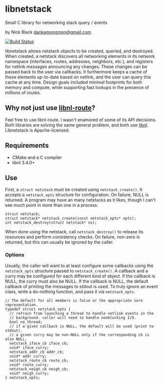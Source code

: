 # libnetstack
Small C library for networking stack query / events

by Nick Black <dankamongmen@gmail.com>

[![Build Status](https://drone.dsscaw.com:4443/api/badges/dankamongmen/libnetstack/status.svg)](https://drone.dsscaw.com:4443/dankamongmen/libnetstack)

libnetstack allows netstack objects to be created, queried, and destroyed. When
created, a netstack discovers all networking elements in its network namespace
(interfaces, routes, addresses, neighbors, etc.), and registers for netlink
messages announcing any changes. These changes can be passed back to the user
via callbacks. It furthermore keeps a cache of these elements up-to-date based
on netlink, and the user can query this cache at any time. Design goals
included minimal footprints for both memory and compute, while supporting fast
lookups in the presence of millions of routes.

## Why not just use [libnl-route](https://www.infradead.org/~tgr/libnl/doc/api/group__rtnl.html)?

Feel free to use libnl-route. I wasn't enamored of some of its API decisions.
Both libraries are solving the same general problem, and both use
[libnl](https://www.infradead.org/~tgr/libnl/doc/api/group__core.html).
Libnetstack is Apache-licensed.

## Requirements

* CMake and a C compiler
* libnl 3.4.0+

## Use

First, a `struct netstack` must be created using `netstack_create()`. It
accepts a `netstack_opts` structure for configuration. On failure, NULL is
returned. A program may have an many netstacks as it likes, though I can't see
much point in more than one in a process.

```
struct netstack;
struct netstack* netstack_create(const netstack_opts* opts);
int netstack_destroy(struct netstack* ns);
```

When done using the netstack, call `netstack_destroy()` to release its
resources and perform consistency checks. On failure, non-zero is returned, but
this can usually be ignored by the caller.

### Options

Usually, the caller will want to at least configure some callbacks using the
`netstack_opts` structure passed to `netstack_create()`. A callback and a curry
may be configured for each different kind of object. If the callback is NULL,
the curry must also be NULL. If the callback is NULL, the default callback of
printing the messages to stdout is used. To truly ignore an event class, write
a do-nothing function, and pass it via `netstack_opts`.

```
// The default for all members is false or the appropriate zero representation.
typedef struct netstack_opts {
  // refrain from launching a thread to handle netlink events in the
  // background. caller will need to handle nonblocking I/O.
  bool no_thread;
  // if a given callback is NULL, the default will be used (print to stdout).
  // a given curry may be non-NULL only if the corresponding cb is also NULL.
  netstack_iface_cb iface_cb;
  void* iface_curry;
  netstack_addr_cb addr_cb;
  void* addr_curry;
  netstack_route_cb route_cb;
  void* route_curry;
  netstack_neigh_cb neigh_cb;
  void* neigh_curry;
} netstack_opts;
```
